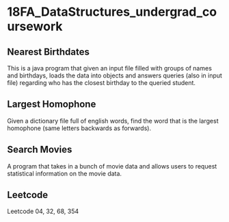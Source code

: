 # 18FA_DataStructures_undergrad_coursework

## Nearest Birthdates
This is a java program that given an input file filled with groups of names and birthdays, loads the data into objects and answers queries (also in input file) regarding who has the closest birthday to the queried student.

## Largest Homophone
Given a dictionary file full of english words, find the word that is the largest homophone (same letters backwards as forwards).

## Search Movies
A program that takes in a bunch of movie data and allows users to request statistical information on the movie data.

## Leetcode
Leetcode 04, 32, 68, 354
